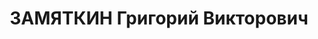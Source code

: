 ---
title: ЗАМЯТКИН Григорий Викторович
description: "Род. в 1898, Енисейская губ., Ачинский уезд, Ужурская вол., дер. Лопатка,\
  \ обр.: среднее. Проживал: пос. Ужур. Кладовщик МТС \n  Арестован 11.10.1936. Обв.\
  \ по ст.58—8, 58—10, 58—11 УК РСФСР. Приговор: ВК ВС СССР, ОСО НКВД СССР**, 21.04.1937\
  \ – 8 лет ИТЛ. \n  Реабилитирован ВК ВС СССР 26.10.1957"
---